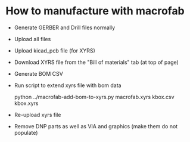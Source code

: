 # How to manufacture with macrofab

- Generate GERBER and Drill files normally
- Upload all files
- Upload kicad_pcb file (for XYRS)
- Download XYRS file from the "Bill of materials" tab (at top of page)
- Generate BOM CSV
- Run script to extend xyrs file with bom data

    python ../macrofab-add-bom-to-xyrs.py macrofab.xyrs kbox.csv kbox.xyrs

- Re-upload xyrs file
- Remove DNP parts as well as VIA and graphics (make them do not populate)
